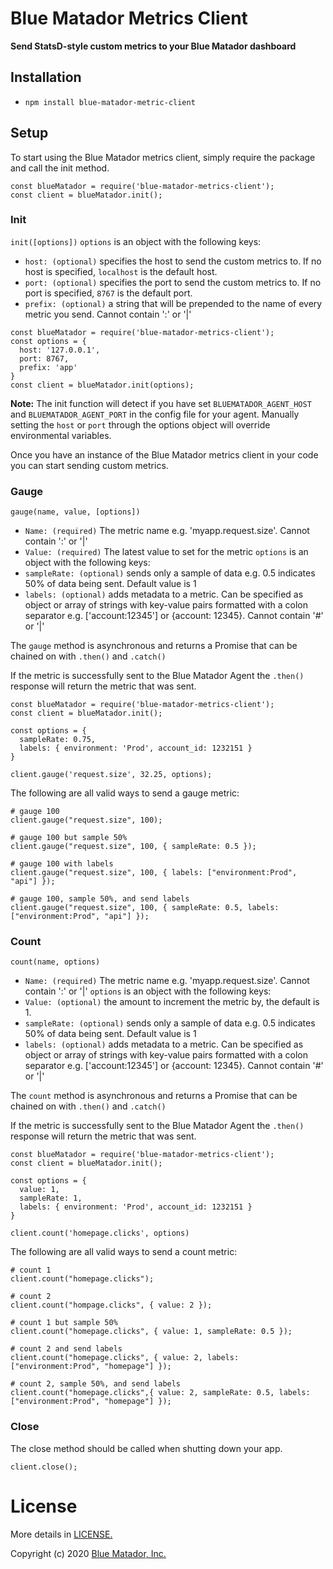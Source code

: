 # Blue Matador Metrics Client

**Send StatsD-style custom metrics to your Blue Matador dashboard** 

## Installation
  * `npm install blue-matador-metric-client`

## Setup

To start using the Blue Matador metrics client, simply require the package and call the init method.

```
const blueMatador = require('blue-matador-metrics-client');
const client = blueMatador.init();
```

### Init
`init([options])`
  `options` is an object with the following keys:
  * `host: (optional)` specifies the host to send the custom metrics to. If no host is specified, `localhost` is the default host.
  * `port: (optional)` specifies the port to send the custom metrics to. If no port is specified, `8767` is the default port. 
  * `prefix: (optional)` a string that will be prepended to the name of every metric you send. Cannot contain ':' or '|'

```
const blueMatador = require('blue-matador-metrics-client');
const options = {
  host: '127.0.0.1',
  port: 8767,
  prefix: 'app'
}
const client = blueMatador.init(options);
```

**Note:** The init function will detect if you have set `BLUEMATADOR_AGENT_HOST` and `BLUEMATADOR_AGENT_PORT` in the config file for your agent. Manually setting the `host` or `port` through the options object will override environmental variables.   

Once you have an instance of the Blue Matador metrics client in your code you can start sending custom metrics. 

### Gauge
`gauge(name, value, [options])`
  * `Name: (required)` The metric name e.g. 'myapp.request.size'. Cannot contain ':' or '|'
  * `Value: (required)` The latest value to set for the metric
  `options` is an object with the following keys: 
  * `sampleRate: (optional)` sends only a sample of data e.g. 0.5 indicates 50% of data being sent. Default value is 1
  * `labels: (optional)`  adds metadata to a metric. Can be specified as object or array of strings with key-value pairs formatted with a colon separator e.g. ['account:12345'] or {account: 12345}. Cannot contain '#' or '|'

The `gauge` method is asynchronous and returns a Promise that can be chained on with `.then()` and `.catch()`

If the metric is successfully sent to the Blue Matador Agent the `.then()` response will return the metric that was sent.

```
const blueMatador = require('blue-matador-metrics-client');
const client = blueMatador.init();

const options = {
  sampleRate: 0.75,
  labels: { environment: 'Prod', account_id: 1232151 }
}

client.gauge('request.size', 32.25, options);
```

The following are all valid ways to send a gauge metric:

```
# gauge 100
client.gauge("request.size", 100);

# gauge 100 but sample 50%
client.gauge("request.size", 100, { sampleRate: 0.5 });

# gauge 100 with labels
client.gauge("request.size", 100, { labels: ["environment:Prod", "api"] });

# gauge 100, sample 50%, and send labels
client.gauge("request.size", 100, { sampleRate: 0.5, labels: ["environment:Prod", "api"] });

```

### Count
`count(name, options)`
  * `Name: (required)` The metric name e.g. 'myapp.request.size'. Cannot contain ':' or '|'
  `options` is an object with the following keys: 
  * `Value: (optional)` the amount to increment the metric by, the default is 1. 
  * `sampleRate: (optional)` sends only a sample of data e.g. 0.5 indicates 50% of data being sent. Default value is 1
  * `labels: (optional)`  adds metadata to a metric. Can be specified as object or array of strings with key-value pairs formatted with a colon separator e.g. ['account:12345'] or {account: 12345}. Cannot contain '#' or '|'

The `count` method is asynchronous and returns a Promise that can be chained on with `.then()` and `.catch()`

If the metric is successfully sent to the Blue Matador Agent the `.then()` response will return the metric that was sent.

```
const blueMatador = require('blue-matador-metrics-client');
const client = blueMatador.init();

const options = {
  value: 1,
  sampleRate: 1,
  labels: { environment: 'Prod', account_id: 1232151 }
}

client.count('homepage.clicks', options)
```

The following are all valid ways to send a count metric:

```
# count 1
client.count("homepage.clicks");

# count 2
client.count("hompage.clicks", { value: 2 });

# count 1 but sample 50%
client.count("homepage.clicks", { value: 1, sampleRate: 0.5 });

# count 2 and send labels
client.count("homepage.clicks", { value: 2, labels: ["environment:Prod", "homepage"] });

# count 2, sample 50%, and send labels
client.count("homepage.clicks",{ value: 2, sampleRate: 0.5, labels: ["environment:Prod", "homepage"] });

```

### Close

The close method should be called when shutting down your app.

```
client.close();
```


# License

More details in [LICENSE.](https://github.com/bluematador/bluematador-metrics-client-js/blob/master/LICENSE)

Copyright (c) 2020 [Blue Matador, Inc.](https://www.bluematador.com/)

